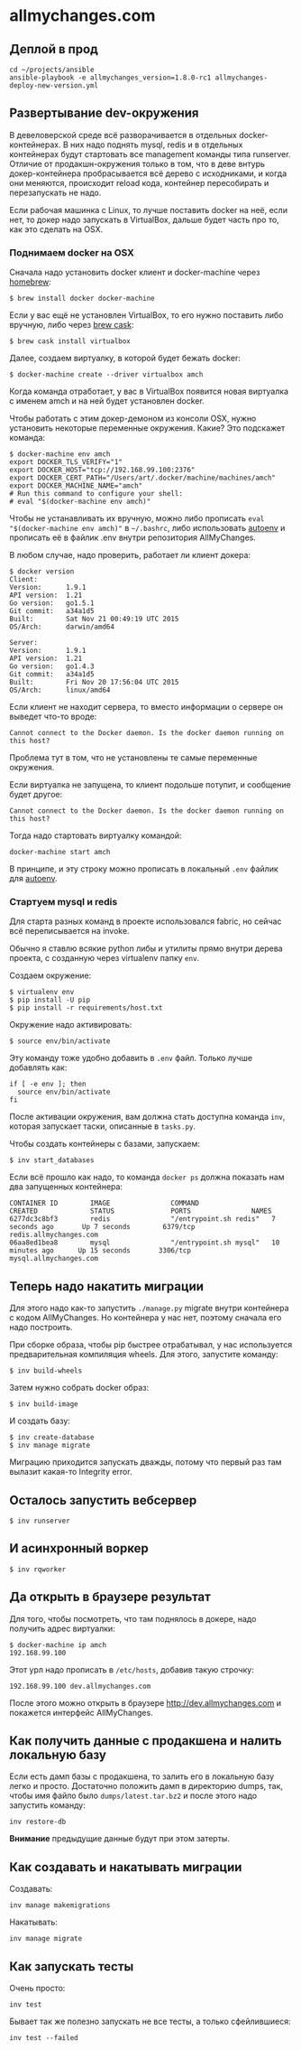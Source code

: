 allmychanges.com
================

Деплой в прод
-------------

```
cd ~/projects/ansible
ansible-playbook -e allmychanges_version=1.8.0-rc1 allmychanges-deploy-new-version.yml
```

Развертывание dev-окружения
---------------------------

В девеловерской среде всё разворачивается в отдельных docker-контейнерах.
В них надо поднять mysql, redis и в отдельных контейнерах будут стартовать
все management команды типа runserver. Отличие от продакшн-окружения только
в том, что в деве внтурь докер-контейнера пробрасывается всё дерево с
исходниками, и когда они меняются, происходит reload кода, контейнер пересобирать
и перезапускать не надо.

Если рабочая машинка с Linux, то лучше поставить docker на неё, если нет, то
докер надо запускать в VirtualBox, дальше будет часть про то, как это сделать на OSX.

### Поднимаем docker на OSX

Сначала надо установить docker клиент и docker-machine через [homebrew][]:

```
$ brew install docker docker-machine
```

Если у вас ещё не установлен VirtualBox, то его нужно поставить либо вручную,
либо через [brew cask][cask]:

```
$ brew cask install virtualbox
```

Далее, создаем виртуалку, в которой будет бежать docker:

```
$ docker-machine create --driver virtualbox amch
```

Когда команда отработает, у вас в VirtualBox появится новая виртуалка
с именем amch и на ней будет установлен docker.

Чтобы работать с этим докер-демоном из консоли OSX, нужно установить
некоторые переменные окружения. Какие? Это подскажет команда:

```
$ docker-machine env amch
export DOCKER_TLS_VERIFY="1"
export DOCKER_HOST="tcp://192.168.99.100:2376"
export DOCKER_CERT_PATH="/Users/art/.docker/machine/machines/amch"
export DOCKER_MACHINE_NAME="amch"
# Run this command to configure your shell:
# eval "$(docker-machine env amch)"
```

Чтобы не устанавливать их вручную, можно либо прописать `eval "$(docker-machine env amch)"`
в `~/.bashrc`, либо использовать [autoenv][] и прописать её в файлик .env внутри репозитория
AllMyChanges.

В любом случае, надо проверить, работает ли клиент докера:

```
$ docker version
Client:
Version:      1.9.1
API version:  1.21
Go version:   go1.5.1
Git commit:   a34a1d5
Built:        Sat Nov 21 00:49:19 UTC 2015
OS/Arch:      darwin/amd64

Server:
Version:      1.9.1
API version:  1.21
Go version:   go1.4.3
Git commit:   a34a1d5
Built:        Fri Nov 20 17:56:04 UTC 2015
OS/Arch:      linux/amd64
```

Если клиент не находит сервера, то вместо информации о сервере он выведет что-то
вроде:

```
Cannot connect to the Docker daemon. Is the docker daemon running on this host?
```

Проблема тут в том, что не установлены те самые переменные окружения.

Если виртуалка не запущена, то клиент подольше потупит, и сообщение будет другое:

```
Cannot connect to the Docker daemon. Is the docker daemon running on this host?
```

Тогда надо стартовать виртуалку командой:

```
docker-machine start amch
```

В принципе, и эту строку можно прописать в локальный `.env` файлик для [autoenv][].


### Стартуем mysql и redis

Для старта разных команд в проекте использовался fabric, но сейчас всё
переписывается на invoke.

Обычно я ставлю всякие python либы и утилиты прямо внутри дерева проекта,
с созданную через virtualenv папку `env`.

Создаем окружение:

```
$ virtualenv env
$ pip install -U pip
$ pip install -r requirements/host.txt
```

Окружение надо активировать:

```
$ source env/bin/activate
```

Эту команду тоже удобно добавить в `.env` файл. Только лучше добавлять как:

```
if [ -e env ]; then
  source env/bin/activate
fi
```

После активации окружения, вам должна стать доступна команда `inv`,
которая запускает таски, описанные в `tasks.py`.

Чтобы создать контейнеры с базами, запускаем:

```
$ inv start_databases
```

Если всё прошло как надо, то команда `docker ps` должна показать нам два запущенных
контейнера:

```
CONTAINER ID        IMAGE               COMMAND                  CREATED             STATUS              PORTS               NAMES
6277dc3c8bf3        redis               "/entrypoint.sh redis"   7 seconds ago       Up 7 seconds        6379/tcp            redis.allmychanges.com
06aa8ed1bea8        mysql               "/entrypoint.sh mysql"   10 minutes ago      Up 15 seconds       3306/tcp            mysql.allmychanges.com
```

Теперь надо накатить миграции
-----------------------------

Для этого надо как-то запустить `./manage.py` migrate внутри контейнера с кодом
AllMyChanges. Но контейнера у нас нет, поэтому сначала его надо построить.

При сборке образа, чтобы pip быстрее отрабатывал, у нас используется
предварительная компиляция wheels. Для этого, запустите команду:

```
$ inv build-wheels
```

Затем нужно собрать docker образ:

```
$ inv build-image
```

И создать базу:

```
$ inv create-database
$ inv manage migrate
```

Миграцию приходится запускать дважды, потому что первый раз там
вылазит какая-то Integrity error.

Осталось запустить вебсервер
----------------------------

```
$ inv runserver
```

И асинхронный воркер
--------------------

```
$ inv rqworker
```

Да открыть в браузере результат
-------------------------------

Для того, чтобы посмотреть, что там поднялось в докере, надо получить адрес
виртуалки:

```
$ docker-machine ip amch
192.168.99.100
```

Этот урл надо прописать в `/etc/hosts`, добавив такую строчку:

```
192.168.99.100 dev.allmychanges.com
```

После этого можно открыть в браузере <http://dev.allmychanges.com> и покажется
интерфейс AllMyChanges.


Как получить данные с продакшена и налить локальную базу
--------------------------------------------------------

Если есть дамп базы с продакшена, то залить его в локальную базу легко и просто.
Достаточно положить дамп в директорию dumps, так, чтобы имя файло было
`dumps/latest.tar.bz2` и после этого надо запустить команду:

```
inv restore-db
```

**Внимание** предыдущие данные будут при этом затерты.


[homebrew]: http://brew.sh
[cask]: http://caskroom.io
[autoenv]: https://github.com/kennethreitz/autoenv


Как создавать и накатывать миграции
-----------------------------------

Создавать:
```
inv manage makemigrations
```

Накатывать:
```
inv manage migrate
```

Как запускать тесты
-------------------

Очень просто:

```
inv test
```

Бывает так же полезно запускать не все тесты, а только сфейлившиеся:

```
inv test --failed
```
